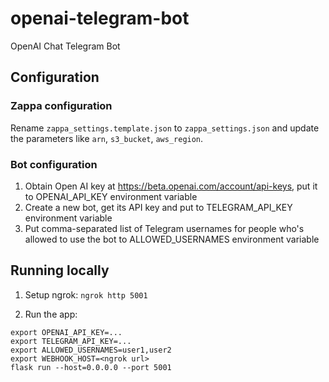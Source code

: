# openai-telegram-bot

OpenAI Chat Telegram Bot

## Configuration

### Zappa configuration

Rename `zappa_settings.template.json` to `zappa_settings.json` and update the parameters like
`arn`, `s3_bucket`, `aws_region`.

### Bot configuration

1. Obtain Open AI key at https://beta.openai.com/account/api-keys, put it to
   OPENAI_API_KEY environment variable
2. Create a new bot, get its API key and put to
   TELEGRAM_API_KEY environment variable
3. Put comma-separated list of Telegram usernames for people who's
   allowed to use the bot to ALLOWED_USERNAMES environment variable

## Running locally

1. Setup ngrok: `ngrok http 5001`

2. Run the app:

```
export OPENAI_API_KEY=...
export TELEGRAM_API_KEY=...
export ALLOWED_USERNAMES=user1,user2
export WEBHOOK_HOST=<ngrok url>
flask run --host=0.0.0.0 --port 5001
```
